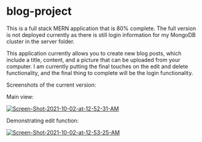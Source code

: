 # blog-project
This is a full stack MERN application that is 80% complete. The full version is not deployed currently as there is still login information for my MongoDB cluster in the server folder. 

This application currently allows you to create new blog posts, which include a title, content, and a picture that can be uploaded from your computer. I am currently putting the final touches on the edit and delete functionality, and the final thing to complete will be the login functionality.

Screenshots of the current version:

Main view:

<a href="https://ibb.co/Ns70zrk"><img src="https://i.ibb.co/nbRXSBV/Screen-Shot-2021-10-02-at-12-52-31-AM.png" alt="Screen-Shot-2021-10-02-at-12-52-31-AM" border="0"></a>

Demonstrating edit function:

<a href="https://ibb.co/FW1Gm4S"><img src="https://i.ibb.co/0XLPmyg/Screen-Shot-2021-10-02-at-12-53-25-AM.png" alt="Screen-Shot-2021-10-02-at-12-53-25-AM" border="0"></a>
